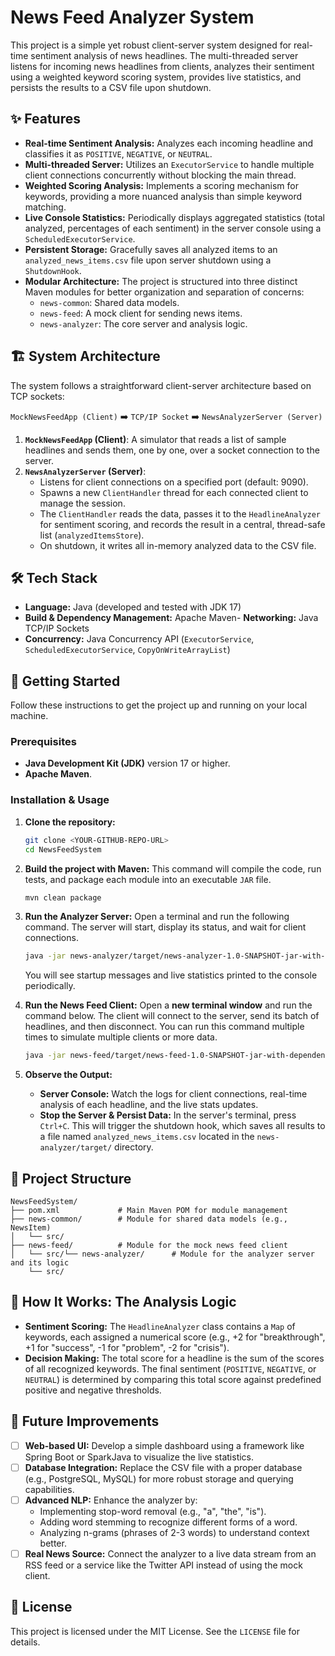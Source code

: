 # News Feed Analyzer System

This project is a simple yet robust client-server system designed for real-time sentiment analysis of news headlines. The multi-threaded server listens for incoming news headlines from clients, analyzes their sentiment using a weighted keyword scoring system, provides live statistics, and persists the results to a CSV file upon shutdown.

## ✨ Features

-   **Real-time Sentiment Analysis:** Analyzes each incoming headline and classifies it as `POSITIVE`, `NEGATIVE`, or `NEUTRAL`.
-   **Multi-threaded Server:** Utilizes an `ExecutorService` to handle multiple client connections concurrently without blocking the main thread.
-   **Weighted Scoring Analysis:** Implements a scoring mechanism for keywords, providing a more nuanced analysis than simple keyword matching.
-   **Live Console Statistics:** Periodically displays aggregated statistics (total analyzed, percentages of each sentiment) in the server console using a `ScheduledExecutorService`.
-   **Persistent Storage:** Gracefully saves all analyzed items to an `analyzed_news_items.csv` file upon server shutdown using a `ShutdownHook`.
-   **Modular Architecture:** The project is structured into three distinct Maven modules for better organization and separation of concerns:
    -   `news-common`: Shared data models.
    -   `news-feed`: A mock client for sending news items.
    -   `news-analyzer`: The core server and analysis logic.

## 🏗️ System Architecture

The system follows a straightforward client-server architecture based on TCP sockets:

`MockNewsFeedApp (Client)` ➡️ `TCP/IP Socket` ➡️ `NewsAnalyzerServer (Server)`

1.  **`MockNewsFeedApp` (Client)**: A simulator that reads a list of sample headlines and sends them, one by one, over a socket connection to the server.
2.  **`NewsAnalyzerServer` (Server)**:
    -   Listens for client connections on a specified port (default: 9090).
    -   Spawns a new `ClientHandler` thread for each connected client to manage the session.
    -   The `ClientHandler` reads the data, passes it to the `HeadlineAnalyzer` for sentiment scoring, and records the result in a central, thread-safe list (`analyzedItemsStore`).
    -   On shutdown, it writes all in-memory analyzed data to the CSV file.

## 🛠️ Tech Stack

-   **Language:** Java (developed and tested with JDK 17)
-   **Build & Dependency Management:** Apache Maven-   **Networking:** Java TCP/IP Sockets
-   **Concurrency:** Java Concurrency API (`ExecutorService`, `ScheduledExecutorService`, `CopyOnWriteArrayList`)

## 🚀 Getting Started

Follow these instructions to get the project up and running on your local machine.

### Prerequisites

-   **Java Development Kit (JDK)** version 17 or higher.
-   **Apache Maven**.

### Installation & Usage

1.  **Clone the repository:**
    ```bash
    git clone <YOUR-GITHUB-REPO-URL>
    cd NewsFeedSystem
    ```

2.  **Build the project with Maven:**
    This command will compile the code, run tests, and package each module into an executable `JAR` file.
    ```bash
    mvn clean package
    ```

3.  **Run the Analyzer Server:**
    Open a terminal and run the following command. The server will start, display its status, and wait for client connections.
    ```bash
    java -jar news-analyzer/target/news-analyzer-1.0-SNAPSHOT-jar-with-dependencies.jar
    ```
    You will see startup messages and live statistics printed to the console periodically.

4.  **Run the News Feed Client:**
    Open a **new terminal window** and run the command below. The client will connect to the server, send its batch of headlines, and then disconnect. You can run this command multiple times to simulate multiple clients or more data.
    ```bash
    java -jar news-feed/target/news-feed-1.0-SNAPSHOT-jar-with-dependencies.jar
    ```

5.  **Observe the Output:**
    -   **Server Console:** Watch the logs for client connections, real-time analysis of each headline, and the live stats updates.
    -   **Stop the Server & Persist Data:** In the server's terminal, press `Ctrl+C`. This will trigger the shutdown hook, which saves all results to a file named `analyzed_news_items.csv` located in the `news-analyzer/target/` directory.

## 📂 Project Structure

```
NewsFeedSystem/
├── pom.xml             # Main Maven POM for module management
├── news-common/        # Module for shared data models (e.g., NewsItem)
│   └── src/
├── news-feed/          # Module for the mock news feed client
│   └── src/└── news-analyzer/      # Module for the analyzer server and its logic
    └── src/
```

## 🧠 How It Works: The Analysis Logic

-   **Sentiment Scoring:** The `HeadlineAnalyzer` class contains a `Map` of keywords, each assigned a numerical score (e.g., +2 for "breakthrough", +1 for "success", -1 for "problem", -2 for "crisis").
-   **Decision Making:** The total score for a headline is the sum of the scores of all recognized keywords. The final sentiment (`POSITIVE`, `NEGATIVE`, or `NEUTRAL`) is determined by comparing this total score against predefined positive and negative thresholds.

## 🔮 Future Improvements

-   [ ] **Web-based UI:** Develop a simple dashboard using a framework like Spring Boot or SparkJava to visualize the live statistics.
-   [ ] **Database Integration:** Replace the CSV file with a proper database (e.g., PostgreSQL, MySQL) for more robust storage and querying capabilities.
-   [ ] **Advanced NLP:** Enhance the analyzer by:
    -   Implementing stop-word removal (e.g., "a", "the", "is").
    -   Adding word stemming to recognize different forms of a word.
    -   Analyzing n-grams (phrases of 2-3 words) to understand context better.
-   [ ] **Real News Source:** Connect the analyzer to a live data stream from an RSS feed or a service like the Twitter API instead of using the mock client.

## 📄 License

This project is licensed under the MIT License. See the `LICENSE` file for details.
